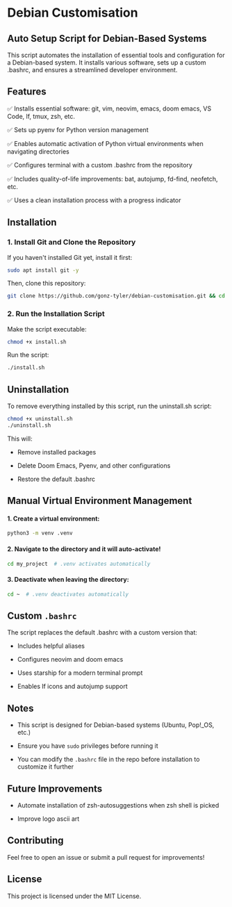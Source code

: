 # Debian Customisation

## Auto Setup Script for Debian-Based Systems

This script automates the installation of essential tools and configuration for a Debian-based system. It installs various software, sets up a custom .bashrc, and ensures a streamlined developer environment.

## Features

✅ Installs essential software: git, vim, neovim, emacs, doom emacs, VS Code, lf, tmux, zsh, etc.

✅ Sets up pyenv for Python version management

✅ Enables automatic activation of Python virtual environments when navigating directories

✅ Configures terminal with a custom .bashrc from the repository

✅ Includes quality-of-life improvements: bat, autojump, fd-find, neofetch, etc.

✅ Uses a clean installation process with a progress indicator

## Installation

### 1. Install Git and Clone the Repository

If you haven't installed Git yet, install it first:

```bash
sudo apt install git -y
```

Then, clone this repository:
```bash
git clone https://github.com/gonz-tyler/debian-customisation.git && cd debian-customisation
```
### 2. Run the Installation Script

Make the script executable:
```bash
chmod +x install.sh
```
Run the script:
```bash
./install.sh
```
## Uninstallation

To remove everything installed by this script, run the uninstall.sh script:
```bash
chmod +x uninstall.sh
./uninstall.sh
```
This will:

- Remove installed packages

- Delete Doom Emacs, Pyenv, and other configurations

- Restore the default .bashrc

## Manual Virtual Environment Management

#### 1. Create a virtual environment:
```bash
python3 -m venv .venv
```
#### 2. Navigate to the directory and it will auto-activate!
```bash
cd my_project  # .venv activates automatically
```
#### 3. Deactivate when leaving the directory:
```bash
cd ~  # .venv deactivates automatically
```
## Custom `.bashrc`

The script replaces the default .bashrc with a custom version that:

- Includes helpful aliases

- Configures neovim and doom emacs

- Uses starship for a modern terminal prompt

- Enables lf icons and autojump support

## Notes

- This script is designed for Debian-based systems (Ubuntu, Pop!_OS, etc.)

- Ensure you have `sudo` privileges before running it

- You can modify the `.bashrc` file in the repo before installation to customize it further

## Future Improvements

- Automate installation of zsh-autosuggestions when zsh shell is picked

- Improve logo ascii art

## Contributing

Feel free to open an issue or submit a pull request for improvements!

## License

This project is licensed under the MIT License.
